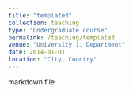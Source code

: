 ```yaml
---
title: "template3"
collection: teaching
type: "Undergraduate course"
permalink: /teaching/template3
venue: "University 1, Department"
date: 2014-01-01
location: "City, Country"
---
```


markdown file